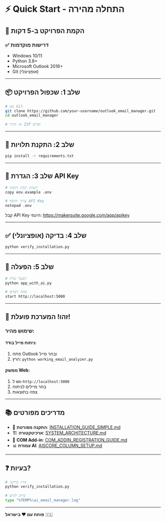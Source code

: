 # ⚡ Quick Start - התחלה מהירה

## 🎯 הקמת הפרויקט ב-5 דקות

### ✅ דרישות מוקדמות
- Windows 10/11
- Python 3.8+
- Microsoft Outlook 2016+
- Git (אופציונלי)

---

## 📦 שלב 1: שכפול הפרויקט

```bash
# עם Git
git clone https://github.com/your-username/outlook_email_manager.git
cd outlook_email_manager

# או הורד ZIP ופרוס
```

---

## 🔧 שלב 2: התקנת תלויות

```bash
pip install -r requirements.txt
```

---

## 🔑 שלב 3: הגדרת API Key

```bash
# העתק קובץ דוגמה
copy env.example .env

# ערוך והוסף API Key
notepad .env
```

קבל API Key חינמי: https://makersuite.google.com/app/apikey

---

## ✅ שלב 4: בדיקה (אופציונלי)

```bash
python verify_installation.py
```

---

## 🚀 שלב 5: הפעלה

```bash
# הפעל שרת
python app_with_ai.py

# פתח דפדפן
start http://localhost:5000
```

---

## 🎉 זהו! המערכת פועלת!

### שימוש מהיר:

#### ניתוח מייל בודד:
1. פתח Outlook ובחר מייל
2. הרץ: `python working_email_analyzer.py`

#### ממשק Web:
1. גש ל-`http://localhost:5000`
2. בחר מיילים לניתוח
3. צפה בתוצאות

---

## 📚 מדריכים מפורטים

- 📖 **התקנה מפורטת**: [INSTALLATION_GUIDE_SIMPLE.md](INSTALLATION_GUIDE_SIMPLE.md)
- 🏗️ **ארכיטקטורה**: [SYSTEM_ARCHITECTURE.md](SYSTEM_ARCHITECTURE.md)
- 🔌 **COM Add-in**: [COM_ADDIN_REGISTRATION_GUIDE.md](COM_ADDIN_REGISTRATION_GUIDE.md)
- 📊 **עמודת AI**: [AISCORE_COLUMN_SETUP.md](AISCORE_COLUMN_SETUP.md)

---

## ❓ בעיות?

```bash
# הרץ בדיקה
python verify_installation.py

# בדוק לוגים
type "%TEMP%\ai_email_manager.log"
```

---

**פותח עם ❤️ בישראל** 🇮🇱







